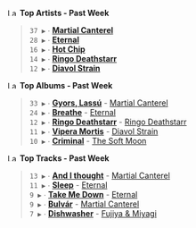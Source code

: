 <!--START_LASTFM_ARTISTS:{"period": "7day", "rows": 5}-->
<a href="https://last.fm" target="_blank"><img src="https://user-images.githubusercontent.com/17434202/215290617-e793598d-d7c9-428f-9975-156db1ba89cc.svg" alt="Last.fm Logo" width="18" height="13"/></a> **Top Artists - Past Week**

> `37 ▶️` ∙ **[Martial Canterel](https://www.last.fm/music/Martial+Canterel)**<br/>
> `28 ▶️` ∙ **[Eternal](https://www.last.fm/music/Eternal)**<br/>
> `16 ▶️` ∙ **[Hot Chip](https://www.last.fm/music/Hot+Chip)**<br/>
> `14 ▶️` ∙ **[Ringo Deathstarr](https://www.last.fm/music/Ringo+Deathstarr)**<br/>
> `12 ▶️` ∙ **[Diavol Strain](https://www.last.fm/music/Diavol+Strain)**<br/>
<!--END_LASTFM_ARTISTS-->

<!--START_LASTFM_ALBUMS:{"period": "7day", "rows": 5}-->
<a href="https://last.fm" target="_blank"><img src="https://user-images.githubusercontent.com/17434202/215290617-e793598d-d7c9-428f-9975-156db1ba89cc.svg" alt="Last.fm Logo" width="18" height="13"/></a> **Top Albums - Past Week**

> `33 ▶️` ∙ **[Gyors, Lassú](https://www.last.fm/music/Martial+Canterel/Gyors,+Lass%C3%BA)** - [Martial Canterel](https://www.last.fm/music/Martial+Canterel)<br/>
> `24 ▶️` ∙ **[Breathe](https://www.last.fm/music/Eternal/Breathe)** - [Eternal](https://www.last.fm/music/Eternal)<br/>
> `12 ▶️` ∙ **[Ringo Deathstarr](https://www.last.fm/music/Ringo+Deathstarr/Ringo+Deathstarr)** - [Ringo Deathstarr](https://www.last.fm/music/Ringo+Deathstarr)<br/>
> `11 ▶️` ∙ **[Vipera Mortis](https://www.last.fm/music/Diavol+Strain/Vipera+Mortis)** - [Diavol Strain](https://www.last.fm/music/Diavol+Strain)<br/>
> `10 ▶️` ∙ **[Criminal](https://www.last.fm/music/The+Soft+Moon/Criminal)** - [The Soft Moon](https://www.last.fm/music/The+Soft+Moon)<br/>
<!--END_LASTFM_ALBUMS-->

<!--START_LASTFM_TRACKS:{"period": "7day", "rows": 5}-->
<a href="https://last.fm" target="_blank"><img src="https://user-images.githubusercontent.com/17434202/215290617-e793598d-d7c9-428f-9975-156db1ba89cc.svg" alt="Last.fm Logo" width="18" height="13"/></a> **Top Tracks - Past Week**

> `13 ▶️` ∙ **[And I thought](https://www.last.fm/music/Martial+Canterel/_/And+I+thought)** - [Martial Canterel](https://www.last.fm/music/Martial+Canterel)<br/>
> `11 ▶️` ∙ **[Sleep](https://www.last.fm/music/Eternal/_/Sleep)** - [Eternal](https://www.last.fm/music/Eternal)<br/>
> `9 ▶️` ∙ **[Take Me Down](https://www.last.fm/music/Eternal/_/Take+Me+Down)** - [Eternal](https://www.last.fm/music/Eternal)<br/>
> `9 ▶️` ∙ **[Bulvár](https://www.last.fm/music/Martial+Canterel/_/Bulv%C3%A1r)** - [Martial Canterel](https://www.last.fm/music/Martial+Canterel)<br/>
> `7 ▶️` ∙ **[Dishwasher](https://www.last.fm/music/Fujiya+&+Miyagi/_/Dishwasher)** - [Fujiya & Miyagi](https://www.last.fm/music/Fujiya+&+Miyagi)<br/>
<!--END_LASTFM_TRACKS-->